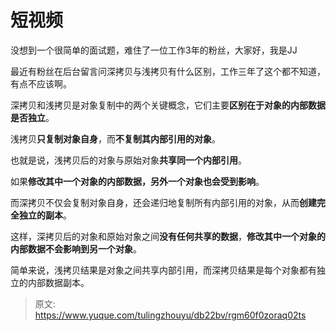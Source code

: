 # 短视频

没想到一个很简单的面试题，难住了一位工作3年的粉丝，大家好，我是JJ



最近有粉丝在后台留言问深拷贝与浅拷贝有什么区别，工作三年了这个都不知道，有点不应该啊。



深拷贝和浅拷贝是对象复制中的两个关键概念，它们主要**区别在于对象的内部数据是否独立**。



浅拷贝**只复制对象自身**，而**不复制其内部引用的对象**。



也就是说，浅拷贝后的对象与原始对象**共享同一个内部引用**。



如果**修改其中一个对象的内部数据，另外一个对象也会受到影响**。



而深拷贝不仅会复制对象自身，还会递归地复制所有内部引用的对象，从而**创建完全独立的副本**。



这样，深拷贝后的对象和原始对象之间**没有任何共享的数据**，**修改其中一个对象的内部数据不会影响到另一个对象**。



简单来说，浅拷贝结果是对象之间共享内部引用，而深拷贝结果是每个对象都有独立的内部数据副本。



> 原文: <https://www.yuque.com/tulingzhouyu/db22bv/rgm60f0zoraq02ts>